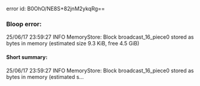 error id: B0OhO/NE8S+82jnM2ykqRg==
### Bloop error:

25/06/17 23:59:27 INFO MemoryStore: Block broadcast_16_piece0 stored as bytes in memory (estimated size 9.3 KiB, free 4.5 GiB)
#### Short summary: 

25/06/17 23:59:27 INFO MemoryStore: Block broadcast_16_piece0 stored as bytes in memory (estimated s...